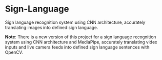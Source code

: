# Sign-Language
Sign language recognition system using CNN architecture, accurately translating images into defined sign language.

**Note:** There is a new version of this project for a sign language recognition system using CNN architecture and MediaPipe, accurately translating video inputs and live camera feeds into defined sign language sentences with OpenCV.
